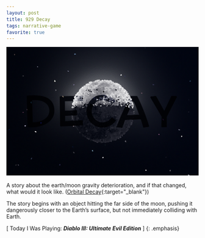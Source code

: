 ```yaml
---
layout: post
title: 929 Decay
tags: narrative-game
favorite: true
---
```

![decay](/img/games/929_Decay.png "decay")

A story about the earth/moon gravity deterioration, and if that changed, what would it look like. ([Orbital Decay](https://en.wikipedia.org/wiki/Orbital_decay/){:target="_blank"})

The story begins with an object hitting the far side of the moon, pushing it dangerously closer to the Earth’s surface, but not immediately colliding with Earth.

[ Today I Was Playing: ***Diablo III: Ultimate Evil Edition*** ]
{: .emphasis}
